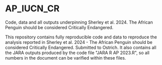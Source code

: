 # AP_IUCN_CR
Code, data and all outputs underpinning Sherley et al. 2024. The African Penguin should be considered Critically Endangered.

This repository contains fully reproducible code and data to reproduce the analysis reported in Sherley et al. 2024 - The African Penguin should be considered Critically Endangered. Submitted to Ostrich. It also contains all the JARA outputs produced by the code file "JARA R AP 2023.R", so all numbers in the document can be varified within these files.
